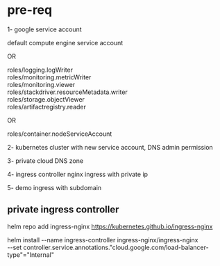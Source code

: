# pre-req

1- google service account 

default compute engine service account

OR

roles/logging.logWriter<br />
roles/monitoring.metricWriter<br />
roles/monitoring.viewer<br />
roles/stackdriver.resourceMetadata.writer<br />
roles/storage.objectViewer<br />
roles/artifactregistry.reader<br />

OR

roles/container.nodeServiceAccount

2- kubernetes cluster with new service account, DNS admin permission

3- private cloud DNS zone

4- ingress controller nginx ingress with private ip

5- demo ingress with subdomain

## private ingress controller

helm repo add ingress-nginx https://kubernetes.github.io/ingress-nginx

helm install --name ingress-controller ingress-nginx/ingress-nginx \
--set controller.service.annotations."cloud\.google\.com/load-balancer-type"="Internal"
